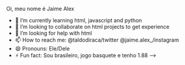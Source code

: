  Oi, meu nome é Jaime Alex

- 🌱 I’m currently learning html, javascript and python
- 👯 I’m looking to collaborate on html projects to get experience 
- 🤔 I’m looking for help with html
- 📫 How to reach me: @taldodiraca/twitter @jaime.alex_/instagram
- 😄 Pronouns: Ele/Dele
- ⚡ Fun fact: Sou brasileiro, jogo basquete e tenho 1.88
-->
